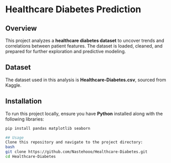 # Healthcare Diabetes Prediction

## Overview
This project analyzes a **healthcare diabetes dataset** to uncover trends and correlations between patient features. The dataset is loaded, cleaned, and prepared for further exploration and predictive modeling.

## Dataset
The dataset used in this analysis is **Healthcare-Diabetes.csv**, sourced from Kaggle.


## Installation
To run this project locally, ensure you have **Python** installed along with the following libraries:
```bash
pip install pandas matplotlib seaborn

## Usage
Clone this repository and navigate to the project directory:
bash
git clone https://github.com/Nastehooo/Healthcare-Diabetes.git
cd Healthcare-Diabetes
